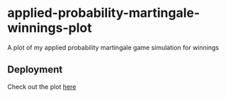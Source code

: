 # applied-probability-martingale-winnings-plot
A plot of my applied probability martingale game simulation for winnings

## Deployment
Check out the plot [here](https://chuset21.github.io/applied-probability-martingale-winnings-plot/)
